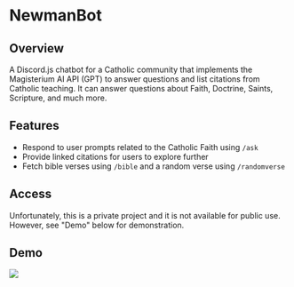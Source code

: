 # NewmanBot 
## Overview 
A Discord.js chatbot for a Catholic community that implements the Magisterium AI API (GPT) to answer questions and list citations from Catholic teaching. It can answer questions about Faith, Doctrine, Saints, Scripture, and much more. 

## Features 
- Respond to user prompts related to the Catholic Faith using `/ask` 
- Provide linked citations for users to explore further 
- Fetch bible verses using `/bible` and a random verse using `/randomverse`

## Access 
Unfortunately, this is a private project and it is not available for public use. However, see "Demo" below for demonstration. 

## Demo
![](images/demo.gif)